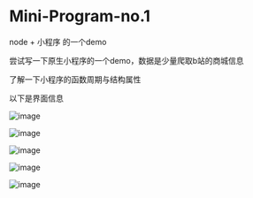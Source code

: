 # Mini-Program-no.1
node + 小程序 的一个demo

尝试写一下原生小程序的一个demo，数据是少量爬取b站的商城信息

了解一下小程序的函数周期与结构属性

以下是界面信息

![image](https://github.com/HZJ0716/Mini-Program-no.1/tree/master/img/detail.png)

![image](https://github.com/HZJ0716/Mini-Program-no.1/tree/master/img/index.jpg)

![image](https://github.com/HZJ0716/Mini-Program-no.1/tree/master/img/list.jpg)

![image](https://github.com/HZJ0716/Mini-Program-no.1/tree/master/img/my.jpg)

![image](https://github.com/HZJ0716/Mini-Program-no.1/tree/master/img/search.jpg)
